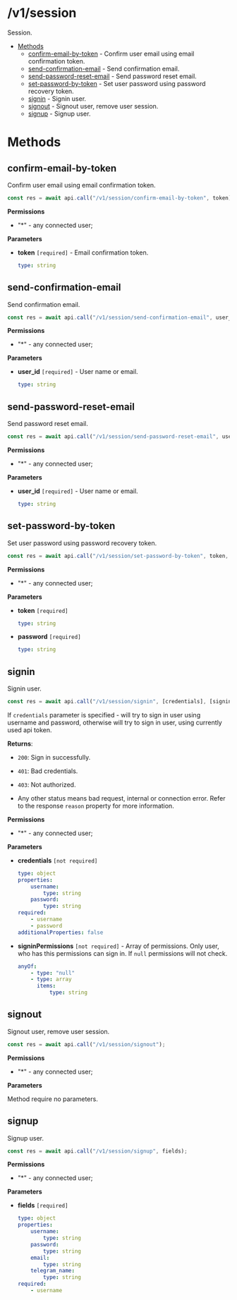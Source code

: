 # /v1/session

Session.

-   [Methods](#methods)
    -   [confirm-email-by-token](#confirm-email-by-token) - Confirm user email using email confirmation token.
    -   [send-confirmation-email](#send-confirmation-email) - Send confirmation email.
    -   [send-password-reset-email](#send-password-reset-email) - Send password reset email.
    -   [set-password-by-token](#set-password-by-token) - Set user password using password recovery token.
    -   [signin](#signin) - Signin user.
    -   [signout](#signout) - Signout user, remove user session.
    -   [signup](#signup) - Signup user.

<a id="methods"></a>

# Methods

<a id="confirm-email-by-token"></a>

## confirm-email-by-token

Confirm user email using email confirmation token.

```js
const res = await api.call("/v1/session/confirm-email-by-token", token);
```

**Permissions**

-   "\*" - any connected user;

**Parameters**

-   **token** `[required]` - Email confirmation token.

    ```yaml
    type: string
    ```

<a id="send-confirmation-email"></a>

## send-confirmation-email

Send confirmation email.

```js
const res = await api.call("/v1/session/send-confirmation-email", user_id);
```

**Permissions**

-   "\*" - any connected user;

**Parameters**

-   **user_id** `[required]` - User name or email.

    ```yaml
    type: string
    ```

<a id="send-password-reset-email"></a>

## send-password-reset-email

Send password reset email.

```js
const res = await api.call("/v1/session/send-password-reset-email", user_id);
```

**Permissions**

-   "\*" - any connected user;

**Parameters**

-   **user_id** `[required]` - User name or email.

    ```yaml
    type: string
    ```

<a id="set-password-by-token"></a>

## set-password-by-token

Set user password using password recovery token.

```js
const res = await api.call("/v1/session/set-password-by-token", token, password);
```

**Permissions**

-   "\*" - any connected user;

**Parameters**

-   **token** `[required]`

    ```yaml
    type: string
    ```

-   **password** `[required]`

    ```yaml
    type: string
    ```

<a id="signin"></a>

## signin

Signin user.

```js
const res = await api.call("/v1/session/signin", [credentials], [signinPermissions]);
```

If `credentials` parameter is specified - will try to sign in user using username and password, otherwise will try to sign in user, using currently used api token.

**Returns**:

-   `200`: Sign in successfully.

-   `401`: Bad credentials.

-   `403`: Not authorized.

-   Any other status means bad request, internal or connection error. Refer to the response `reason` property for more information.

**Permissions**

-   "\*" - any connected user;

**Parameters**

-   **credentials** `[not required]`

    ```yaml
    type: object
    properties:
        username:
            type: string
        password:
            type: string
    required:
        - username
        - password
    additionalProperties: false
    ```

-   **signinPermissions** `[not required]` - Array of permissions. Only user, who has this permissions can sign in. If `null` permissions will not check.

    ```yaml
    anyOf:
        - type: "null"
        - type: array
          items:
              type: string
    ```

<a id="signout"></a>

## signout

Signout user, remove user session.

```js
const res = await api.call("/v1/session/signout");
```

**Permissions**

-   "\*" - any connected user;

**Parameters**

Method require no parameters.

<a id="signup"></a>

## signup

Signup user.

```js
const res = await api.call("/v1/session/signup", fields);
```

**Permissions**

-   "\*" - any connected user;

**Parameters**

-   **fields** `[required]`

    ```yaml
    type: object
    properties:
        username:
            type: string
        password:
            type: string
        email:
            type: string
        telegram_name:
            type: string
    required:
        - username
    ```
